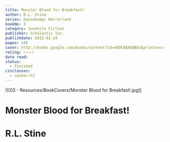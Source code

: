 ```yaml
---
title: Monster Blood for Breakfast!
author: R.L. Stine
series: Goosebumps Horrorland
bookNo: 3
category: Juvenile Fiction
publisher: Scholastic Inc.
publishdate: 2015-02-24
pages: 145
cover: http://books.google.com/books/content?id=44DCBAAAQBAJ&printsec=frontcover&img=1&zoom=1&edge=curl&source=gbs_api
rating: ⭐⭐⭐⭐
date read: 
status:
  - Finished
cssclasses:
  - center-h1
---
```

![[03 - Resources/BookCovers/Monster Blood for Breakfast!.jpg]]
# Monster Blood for Breakfast!
# R.L. Stine